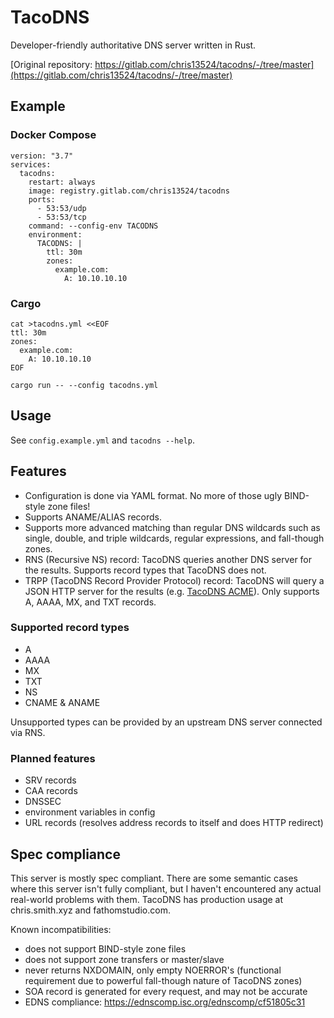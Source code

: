 # TacoDNS

Developer-friendly authoritative DNS server written in Rust.

[Original repository: https://gitlab.com/chris13524/tacodns/-/tree/master](https://gitlab.com/chris13524/tacodns/-/tree/master)

## Example

### Docker Compose

```
version: "3.7"
services:
  tacodns:
    restart: always
    image: registry.gitlab.com/chris13524/tacodns
    ports:
      - 53:53/udp
      - 53:53/tcp
    command: --config-env TACODNS
    environment:
      TACODNS: |
        ttl: 30m
        zones:
          example.com:
            A: 10.10.10.10
```

### Cargo

```
cat >tacodns.yml <<EOF
ttl: 30m
zones:
  example.com:
    A: 10.10.10.10
EOF

cargo run -- --config tacodns.yml
```

## Usage

See `config.example.yml` and `tacodns --help`.

## Features

  - Configuration is done via YAML format. No more of those ugly
    BIND-style zone files!
  - Supports ANAME/ALIAS records.
  - Supports more advanced matching than regular DNS wildcards such as
    single, double, and triple wildcards, regular expressions, and
    fall-though zones.
  - RNS (Recursive NS) record: TacoDNS queries another DNS server for
    the results. Supports record types that TacoDNS does not.
  - TRPP (TacoDNS Record Provider Protocol) record: TacoDNS will query
    a JSON HTTP server for the results
    (e.g. [TacoDNS ACME](https://gitlab.com/chris13524/tacodns-acme)).
    Only supports A, AAAA, MX, and TXT records.

### Supported record types

  - A
  - AAAA
  - MX
  - TXT
  - NS
  - CNAME & ANAME

Unsupported types can be provided by an upstream DNS server connected via RNS.

### Planned features

  - SRV records
  - CAA records
  - DNSSEC
  - environment variables in config
  - URL records (resolves address records to itself and does HTTP redirect)

## Spec compliance

This server is mostly spec compliant. There are some semantic cases
where this server isn't fully compliant, but I haven't encountered any
actual real-world problems with them. TacoDNS has production usage at
chris.smith.xyz and fathomstudio.com.

Known incompatibilities:

  - does not support BIND-style zone files
  - does not support zone transfers or master/slave
  - never returns NXDOMAIN, only empty NOERROR's (functional requirement
    due to powerful fall-though nature of TacoDNS zones)
  - SOA record is generated for every request, and may not be accurate
  - EDNS compliance: https://ednscomp.isc.org/ednscomp/cf51805c31
